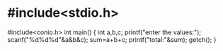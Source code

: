 # #include<stdio.h>
#include<conio.h>
int main()
{
int a,b,c;
printf("enter the values:");
scanf("%d%d%d"&a&b&c);
sum=a+b+c;
printf("total:"&sum);
getch();
}
